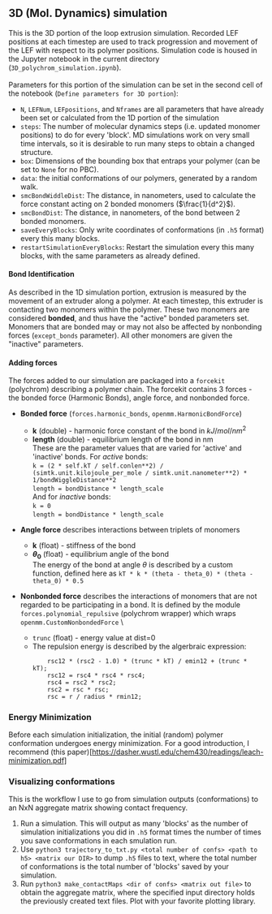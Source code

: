 ## 3D (Mol. Dynamics) simulation
This is the 3D portion of the loop extrusion simulation. Recorded LEF positions at each timestep are used to track progression and movement of the LEF with respect to its polymer positions. Simulation code is housed in the Jupyter notebook in the current directory (`3D_polychrom_simulation.ipynb`). \
\
Parameters for this portion of the simulation can be set in the second cell of the notebook (`Define parameters for 3D portion`):
* `N`, `LEFNum`, `LEFpositions`, and `Nframes` are all parameters that have already been set or calculated from the 1D portion of the simulation
* `steps`: The number of molecular dynamics steps (i.e. updated monomer positions) to do for every 'block'. MD simulations work on very small time intervals, so it is desirable to run many steps to obtain a changed structure.
* `box`: Dimensions of the bounding box that entraps your polymer (can be set to `None` for no PBC).
* `data`: the initial conformations of our polymers, generated by a random walk.
* `smcBondWiddleDist`: The distance, in nanometers, used to calculate the force constant acting on 2 bonded monomers ($\frac{1}{d^2}$).
* `smcBondDist`: The distance, in nanometers, of the bond between 2 bonded monomers.
* `saveEveryBlocks`: Only write coordinates of conformations (in `.h5` format) every this many blocks.
* `restartSimulationEveryBlocks`: Restart the simulation every this many blocks, with the same parameters as already defined.
#### Bond Identification
As described in the 1D simulation portion, extrusion is measured by the movement of an extruder along a polymer. At each timestep, this extruder is contacting two monomers within the polymer. These two monomers are considered **bonded**, and thus have the "active" bonded parameters set. Monomers that are bonded may or may not also be affected by nonbonding forces (`except_bonds` parameter). All other monomers are given the "inactive" parameters.
#### Adding forces
The forces added to our simulation are packaged into a `forcekit` (polychrom) describing a polymer chain. The forcekit contains 3 forces - the bonded force (Harmonic Bonds), angle force, and nonbonded force. 
* **Bonded force** (`forces.harmonic_bonds`, `openmm.HarmonicBondForce`) 
  * **k** (double) - harmonic force constant of the bond in $kJ/mol/nm^2$ 
  * **length** (double) - equilibrium length of the bond in nm
  \
These are the parameter values that are varied for 'active' and 'inactive' bonds. For *active* bonds: \
  `k = (2 * self.kT / self.conlen**2) / (simtk.unit.kilojoule_per_mole / simtk.unit.nanometer**2) * 1/bondWiggleDistance**2` \
  `length = bondDistance * length_scale` \
And for *inactive* bonds: \
  `k = 0` \
  `length = bondDistance * length_scale`

* **Angle force** describes interactions between triplets of monomers
  * **k** (float) - stiffness of the bond
  * **$\theta_0$** (float) - equilibrium angle of the bond \
  The energy of the bond at angle $\theta$ is described by a custom function, defined here as `kT * k * (theta - theta_0) * (theta - theta_0) * 0.5`

* **Nonbonded force** describes the interactions of monomers that are not regarded to be participating in a bond. It is defined by the module `forces.polynomial_repulsive` (polychrom wrapper) which wraps `openmm.CustomNonbondedForce` \
  * `trunc` (float) - energy value at dist=0
  * The repulsion energy is described by the algerbraic expression:
    ```
        rsc12 * (rsc2 - 1.0) * (trunc * kT) / emin12 + (trunc * kT);
        rsc12 = rsc4 * rsc4 * rsc4;
        rsc4 = rsc2 * rsc2;
        rsc2 = rsc * rsc;
        rsc = r / radius * rmin12;
    ```
### Energy Minimization
Before each simulation initialization, the initial (random) polymer conformation undergoes energy minimization. For a good introduction, I recommend (this paper)[https://dasher.wustl.edu/chem430/readings/leach-minimization.pdf]
### Visualizing conformations
This is the workflow I use to go from simulation outputs (conformations) to an NxN aggregate matrix showing contact frequency.
1. Run a simulation. This will output as many 'blocks' as the number of simulation initializations you did in `.h5` format times the number of times you save conformations in each smulation run.
2. Use `python3 trajectory_to_txt.py <total number of confs> <path to h5> <matrix our DIR>` to dump `.h5` files to text, where the total number of conformations is the total number of 'blocks' saved by your simulation.
3. Run `python3 make_contactMaps <dir of confs> <matrix out file>` to obtain the aggregate matrix, where the specified input directory holds the previously created text files. Plot with your favorite plotting library.
